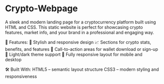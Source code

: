 # Crypto-Webpage

A sleek and modern landing page for a cryptocurrency platform built using HTML and CSS. This static website is perfect for showcasing crypto features, market info, and your brand in a professional and engaging way.

🌟 Features:
🧭 Stylish and responsive design
📈 Sections for crypto stats, benefits, and features
💼 Call-to-action areas for wallet download or sign-up
🌙 Light/dark theme support
📱 Fully responsive layout for mobile and desktop

🛠️ Built With:
HTML5 – semantic layout structure
CSS3 – modern styling and responsiveness
